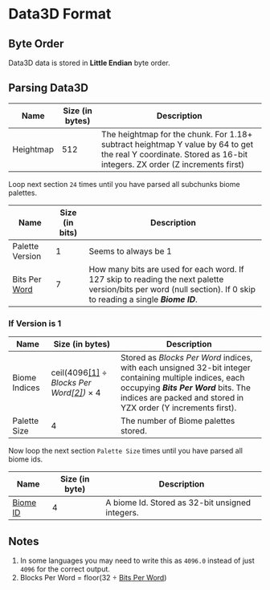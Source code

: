 # Data3D Format

## Byte Order

Data3D data is stored in **Little Endian** byte order.

## Parsing Data3D

| Name | Size (in bytes) | Description |
|------|-----------------|-------------|
| Heightmap | 512 | The heightmap for the chunk. For 1.18+ subtract heightmap Y value by 64 to get the real Y coordinate. Stored as 16-bit integers. ZX order (Z increments first) |

Loop next section `24` times until you have parsed all subchunks biome palettes.

| Name | Size (in bits) | Description |
|------|----------------|-------------|
| Palette Version | 1 | Seems to always be 1 |
| Bits Per [Word](https://en.wikipedia.org/wiki/Word_(computer_architecture)) | 7 | How many bits are used for each word. If 127 skip to reading the next palette version/bits per word (null section). If 0 skip to reading a single ***Biome ID***. |

### If Version is 1

| Name | Size (in bytes) | Description |
|------|-----------------|-------------|
| Biome Indices | ceil(4096[\[1\]](#1) ÷ *Blocks Per Word[\[2\]](#2))* × 4 | Stored as *Blocks Per Word* indices, with each unsigned 32-bit integer containing multiple indices, each occupying ***Bits Per Word*** bits. The indices are packed and stored in YZX order (Y increments first). |
| Palette Size | 4 | The number of Biome palettes stored. |

Now loop the next section `Palette Size` times until you have parsed all biome ids.

| Name | Size (in byte) | Description |
|------|----------------|-------------|
| [Biome ID](https://minecraft.wiki/w/Biome#Biome_IDs) | 4 | A biome Id. Stored as 32-bit unsigned integers. |

## Notes

1. <a id="1"></a> In some languages you may need to write this as `4096.0` instead of just `4096` for the correct output.
2. <a id="2"></a> Blocks Per Word = floor(32 ÷ [Bits Per Word](#bits-per-word))
